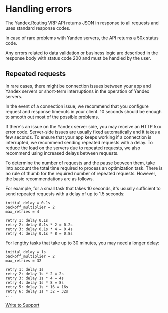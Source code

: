 # Handling errors

The Yandex.Routing VRP API returns JSON in response to all requests and uses standard response codes.

In case of rare problems with Yandex servers, the API returns a 50x status code.

Any errors related to data validation or business logic are described in the response body with status code 200 and must be handled by the user.

## Repeated requests

In rare cases, there might be connection issues between your app and Yandex servers or short-term interruptions in the operation of Yandex servers.

In the event of a connection issue, we recommend that you configure request and response timeouts in your client. 10 seconds should be enough to smooth out most of the possible problems.

If there's an issue on the Yandex server side, you may receive an HTTP 5xx error code. Server-side issues are usually fixed automatically and it takes a few seconds. To ensure that your app keeps working if a connection is interrupted, we recommend sending repeated requests with a delay. To reduce the load on the servers due to repeated requests, we also recommend using increased delays between requests.

To determine the number of requests and the pause between them, take into account the total time required to process an optimization task. There is no rule of thumb for the required number of repeated requests. However, the basic recommendations are as follows.

For example, for a small task that takes 10 seconds, it's usually sufficient to send repeated requests with a delay of up to 1.5 seconds:

```
initial_delay = 0.1s
backoff_multiplier = 2
max_retries = 4

retry 1: delay 0.1s
retry 2: delay 0.1s * 2 = 0.2s
retry 3: delay 0.1s * 4 = 0.4s
retry 4: delay 0.1s * 8 = 0.8s
```

For lengthy tasks that take up to 30 minutes, you may need a longer delay:

```
initial_delay = 1s
backoff_multiplier = 2
max_retries = 32

retry 1: delay 1s
retry 2: delay 1s * 2 = 2s
retry 3: delay 1s * 4 = 4s
retry 4: delay 1s * 8 = 8s
retry 5: delay 1s * 16 = 16s
retry 6: delay 1s * 32 = 32s
...
```

<p class="p"><a href="feedback.html" class="xref button">Write to Support</a></p>

